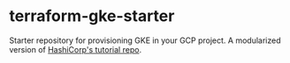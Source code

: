 # terraform-gke-starter 

Starter repository for provisioning GKE in your GCP project. A modularized version of [HashiCorp's tutorial repo](https://github.com/hashicorp/learn-terraform-provision-gke-cluster).
